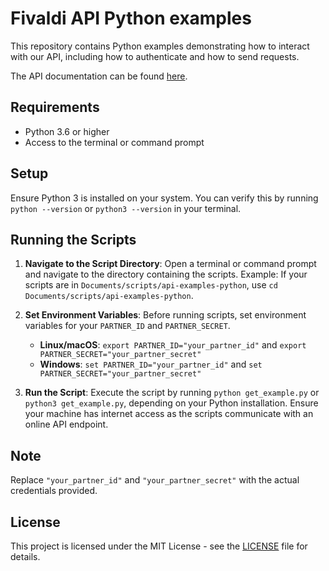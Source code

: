 # Fivaldi API Python examples

This repository contains Python examples demonstrating how to interact with our API, including how to authenticate and how to send requests.

The API documentation can be found [here](https://support.fivaldi.fi/fi/support/solutions/articles/77000567542-visma-fivaldi-api).

## Requirements

- Python 3.6 or higher
- Access to the terminal or command prompt

## Setup

Ensure Python 3 is installed on your system. You can verify this by running `python --version` or `python3 --version` in your terminal.

## Running the Scripts

1. **Navigate to the Script Directory**: Open a terminal or command prompt and navigate to the directory containing the scripts. Example: If your scripts are in `Documents/scripts/api-examples-python`, use `cd Documents/scripts/api-examples-python`.

2. **Set Environment Variables**: Before running scripts, set environment variables for your `PARTNER_ID` and `PARTNER_SECRET`.
    - **Linux/macOS**: `export PARTNER_ID="your_partner_id"` and `export PARTNER_SECRET="your_partner_secret"`
    - **Windows**: `set PARTNER_ID="your_partner_id"` and `set PARTNER_SECRET="your_partner_secret"`

3. **Run the Script**: Execute the script by running `python get_example.py` or `python3 get_example.py`, depending on your Python installation. Ensure your machine has internet access as the scripts communicate with an online API endpoint.

## Note

Replace `"your_partner_id"` and `"your_partner_secret"` with the actual credentials provided.

## License

This project is licensed under the MIT License - see the [LICENSE](LICENSE) file for details.
